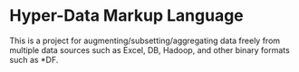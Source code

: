 # Hyper-Data Markup Language

This is a project for augmenting/subsetting/aggregating data freely from multiple data sources such as Excel, DB, Hadoop, and other binary formats such as *DF.
